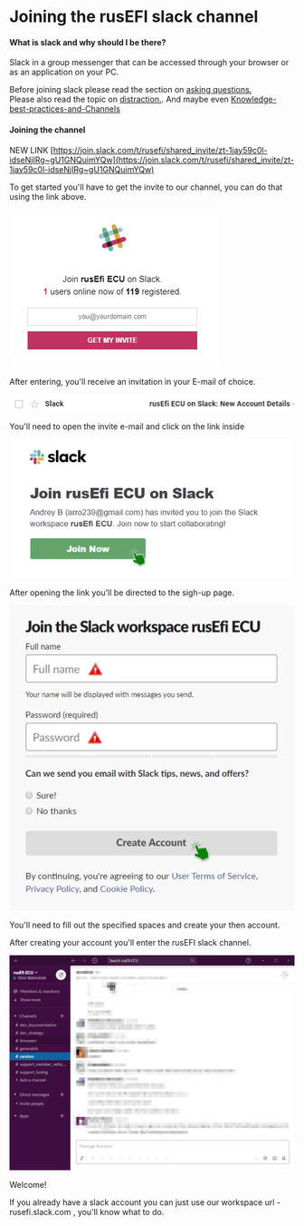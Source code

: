 
# Joining the rusEFI slack channel

#### What is slack and why should I be there?

Slack in a group messenger that can be accessed through your browser or as an application on your PC. 

Before joining slack please read the section on [asking questions.](HOWTO-ask-questions)  
Please also read the topic on [distraction.](D-is-for-DISTRACTION). And maybe even [Knowledge-best-practices-and-Channels](Knowledge-best-practices-and-Channels)

#### Joining the channel

NEW LINK [https://join.slack.com/t/rusefi/shared_invite/zt-1jay59c0l-idseNjIRg~gU1GNQuimYQw](https://join.slack.com/t/rusefi/shared_invite/zt-1jay59c0l-idseNjIRg~gU1GNQuimYQw)


To get started you'll have to get the invite to our channel, you can do that using the link above.

![invite](FAQ/images/HOWTO_join_rusEFI_slack_channel/slack_channel_invite.png) 

After entering, you'll receive an invitation in your E-mail of choice.

![email](FAQ/images/HOWTO_join_rusEFI_slack_channel/slack_invite_email.png)

You'll need to open the invite e-mail and click on the link inside

![link](FAQ/images/HOWTO_join_rusEFI_slack_channel/slack_invite_link.png)

After opening the link you'll be directed to the sigh-up page.

![account](FAQ/images/HOWTO_join_rusEFI_slack_channel/slack_invite_account.png)

You'll need to fill out the specified spaces and create your then account.

After creating your account you'll enter the rusEFI slack channel.

![channel](FAQ/images/HOWTO_join_rusEFI_slack_channel/slack_channel_channel.png)

Welcome!

If you already have a slack account you can just use our workspace url - rusefi.slack.com , you'll know what to do.
